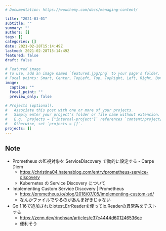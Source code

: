 ```yaml
---
# Documentation: https://wowchemy.com/docs/managing-content/

title: "2021-03-01"
subtitle: ""
summary: ""
authors: []
tags: []
categories: []
date: 2021-02-28T15:14:49Z
lastmod: 2021-02-28T15:14:49Z
featured: false
draft: false

# Featured image
# To use, add an image named `featured.jpg/png` to your page's folder.
# Focal points: Smart, Center, TopLeft, Top, TopRight, Left, Right, BottomLeft, Bottom, BottomRight.
image:
  caption: ""
  focal_point: ""
  preview_only: false

# Projects (optional).
#   Associate this post with one or more of your projects.
#   Simply enter your project's folder or file name without extension.
#   E.g. `projects = ["internal-project"]` references `content/project/deep-learning/index.md`.
#   Otherwise, set `projects = []`.
projects: []
---
```


## Note

* Prometheus の監視対象を ServiceDiscovery で動的に設定する - Carpe Diem
  * https://christina04.hatenablog.com/entry/prometheus-service-discovery
  * Kubernetes の Service Discovery について
* Implementing Custom Service Discovery | Prometheus
  * https://prometheus.io/blog/2018/07/05/implementing-custom-sd/
  * なんかファイルでやるのがあんま好きじゃない
* Go 1.16で追加されたiotest.ErrReaderを使ってio.Readerの異常系をテストする
  * https://zenn.dev/rinchsan/articles/e37c4444d601246536ec
  * 便利そう
